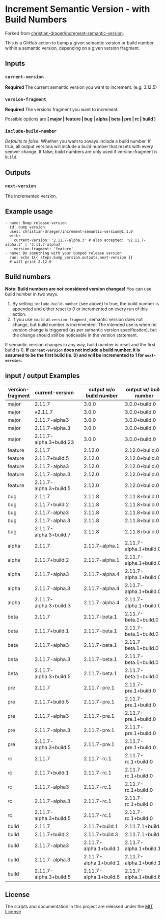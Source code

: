# Increment Semantic Version - with Build Numbers

Forked from [christian-drager/increment-semantic-version](https://github.com/christian-draeger/increment-semantic-version/forks).

This is a GitHub action to bump a given semantic version or build number within a semantic version, depending on a given version fragment.

## Inputs

### `current-version`

**Required** The current semantic version you want to increment. (e.g. 3.12.5)

### `version-fragment`

**Required** The versions fragment you want to increment.

Possible options are **[ major | feature | bug | alpha | beta | pre | rc | build ]**

### `include-build-number`

*Defaults to false.* Whether you want to always include a build number. If true, all output versions will include a build number that resets with every semver change. If false, build numbers are only used if version-fragment is `build`.

## Outputs

### `next-version`

The incremented version.

## Example usage

    - name: Bump release version
      id: bump_version
      uses: christian-draeger/increment-semantic-version@1.1.0
      with:
        current-version: '2.11.7-alpha.3' # also accepted: 'v2.11.7-alpha.3' | '2.11.7-alpha3'
        version-fragment: 'feature'
    - name: Do something with your bumped release version
      run: echo ${{ steps.bump_version.outputs.next-version }}
      # will print 2.12.0

## Build numbers

**Note: Build numbers are not considered version changes!**
You can use build number in two ways.

1) By setting `include-build-number` (see above) to true, the build number is appended and either reset to 0 or incremented on every run of this action.
2) If you use `build` as `version-fragment`, semantic version does not change, but build number is incremented. The intended use is when no version change is triggered (as per semantic version specification), but the change should still be noticeable in the version statement.

If semantic version changes in any way, build number is reset and the first build is 0. **If `current-version` does not include a build number, it is assumed to be the first build (ie. 0) and will be incremented to 1 for `next-version`.**

## input / output Examples

| version-fragment | current-version          |   | output w/o build number| output w/ build number |
| ---------------- | ------------------------ | - | ---------------------- | ---------------------- |
| major            | 2.11.7                   |   | 3.0.0                  | 3.0.0+build.0          |
| major            | v2.11.7                  |   | 3.0.0                  | 3.0.0+build.0          |
| major            | 2.11.7-alpha3            |   | 3.0.0                  | 3.0.0+build.0          |
| major            | 2.11.7-alpha.3           |   | 3.0.0                  | 3.0.0+build.0          |
| major            | 2.11.7-alpha.3+build.23  |   | 3.0.0                  | 3.0.0+build.0          |
| feature          | 2.11.7                   |   | 2.12.0                 | 2.12.0+build.0         |
| feature          | 2.11.7+build.5           |   | 2.12.0                 | 2.12.0+build.0         |
| feature          | 2.11.7-alpha3            |   | 2.12.0                 | 2.12.0+build.0         |
| feature          | 2.11.7-alpha.3           |   | 2.12.0                 | 2.12.0+build.0         |
| feature          | 2.11.7-alpha.3+build.5   |   | 2.12.0                 | 2.12.0+build.0         |
| bug              | 2.11.7                   |   | 2.11.8                 | 2.11.8+build.0         |
| bug              | 2.11.7+build.2           |   | 2.11.8                 | 2.11.8+build.0         |
| bug              | 2.11.7-alpha3            |   | 2.11.8                 | 2.11.8+build.0         |
| bug              | 2.11.7-alpha.3           |   | 2.11.8                 | 2.11.8+build.0         |
| bug              | 2.11.7-alpha.3+build.7   |   | 2.11.8                 | 2.11.8+build.0         |
| alpha            | 2.11.7                   |   | 2.11.7-alpha.1         | 2.11.7-alpha.1+build.0 |
| alpha            | 2.11.7+build.2           |   | 2.11.7-alpha.1         | 2.11.7-alpha.1+build.0 |
| alpha            | 2.11.7-alpha3            |   | 2.11.7-alpha.4         | 2.11.7-alpha.1+build.0 |
| alpha            | 2.11.7-alpha.3           |   | 2.11.7-alpha.4         | 2.11.7-alpha.1+build.0 |
| alpha            | 2.11.7-alpha.3+build.3   |   | 2.11.7-alpha.4         | 2.11.7-alpha.1+build.0 |
| beta             | 2.11.7                   |   | 2.11.7-beta.1          | 2.11.7-beta.1+build.0  |
| beta             | 2.11.7+build.1           |   | 2.11.7-beta.1          | 2.11.7-beta.1+build.0  |
| beta             | 2.11.7-alpha3            |   | 2.11.7-beta.1          | 2.11.7-beta.1+build.0  |
| beta             | 2.11.7-alpha.3           |   | 2.11.7-beta.1          | 2.11.7-beta.1+build.0  |
| beta             | 2.11.7-alpha.3+build.5   |   | 2.11.7-beta.1          | 2.11.7-beta.1+build.0  |
| pre              | 2.11.7                   |   | 2.11.7-pre.1           | 2.11.7-pre.1+build.0   |
| pre              | 2.11.7+build.5           |   | 2.11.7-pre.1           | 2.11.7-pre.1+build.0   |
| pre              | 2.11.7-alpha3            |   | 2.11.7-pre.1           | 2.11.7-pre.1+build.0   |
| pre              | 2.11.7-alpha.3           |   | 2.11.7-pre.1           | 2.11.7-pre.1+build.0   |
| pre              | 2.11.7-alpha.3+build.5   |   | 2.11.7-pre.1           | 2.11.7-pre.1+build.0   |
| rc               | 2.11.7                   |   | 2.11.7-rc.1            | 2.11.7-rc.1+build.0    |
| rc               | 2.11.7+build.1           |   | 2.11.7-rc.1            | 2.11.7-rc.1+build.0    |
| rc               | 2.11.7-alpha3            |   | 2.11.7-rc.1            | 2.11.7-rc.1+build.0    |
| rc               | 2.11.7-alpha.3           |   | 2.11.7-rc.1            | 2.11.7-rc.1+build.0    |
| rc               | 2.11.7-alpha.3+build.5   |   | 2.11.7-rc.1            | 2.11.7-rc.1+build.0    |
| build            | 2.11.7                   |   | 2.11.7+build.1         | 2.11.7.1+build.1       |
| build            | 2.11.7+build.2           |   | 2.11.7+build.3         | 2.11.7.1+build.3       |
| build            | 2.11.7-alpha3            |   | 2.11.7-alpha.1+build.1 | 2.11.7-alpha.1+build.1 |
| build            | 2.11.7-alpha.3           |   | 2.11.7-alpha.1+build.1 | 2.11.7-alpha.1+build.1 |
| build            | 2.11.7-alpha.3+build.5   |   | 2.11.7-alpha.1+build.6 | 2.11.7-alpha.1+build.6 |

## License

The scripts and documentation in this project are released under the [MIT License](LICENSE)
